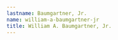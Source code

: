 ```yaml
---
lastname: Baumgartner, Jr.
name: william-a-baumgartner-jr
title: William A. Baumgartner, Jr.
---
```

